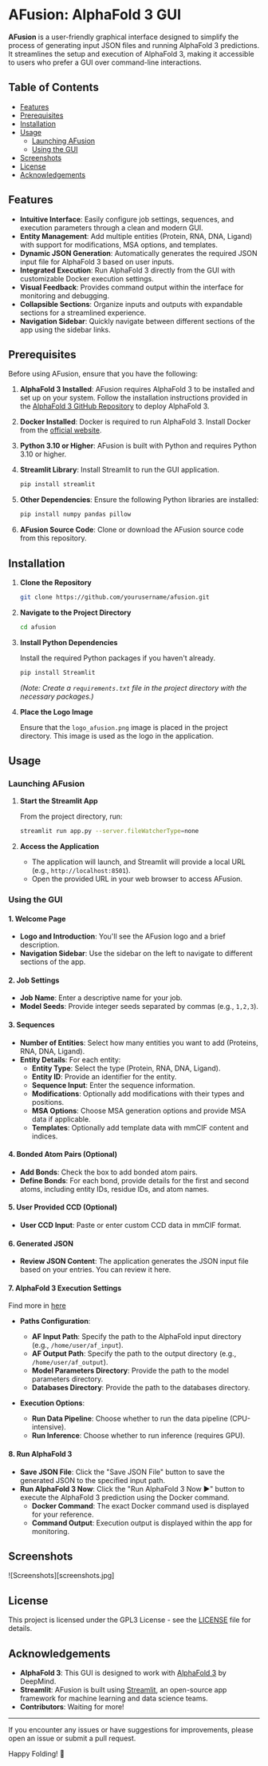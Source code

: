 # AFusion: AlphaFold 3 GUI

**AFusion** is a user-friendly graphical interface designed to simplify the process of generating input JSON files and running AlphaFold 3 predictions. It streamlines the setup and execution of AlphaFold 3, making it accessible to users who prefer a GUI over command-line interactions.

## Table of Contents

- [Features](#features)
- [Prerequisites](#prerequisites)
- [Installation](#installation)
- [Usage](#usage)
  - [Launching AFusion](#launching-afusion)
  - [Using the GUI](#using-the-gui)
- [Screenshots](#screenshots)
- [License](#license)
- [Acknowledgements](#acknowledgements)

## Features

- **Intuitive Interface**: Easily configure job settings, sequences, and execution parameters through a clean and modern GUI.
- **Entity Management**: Add multiple entities (Protein, RNA, DNA, Ligand) with support for modifications, MSA options, and templates.
- **Dynamic JSON Generation**: Automatically generates the required JSON input file for AlphaFold 3 based on user inputs.
- **Integrated Execution**: Run AlphaFold 3 directly from the GUI with customizable Docker execution settings.
- **Visual Feedback**: Provides command output within the interface for monitoring and debugging.
- **Collapsible Sections**: Organize inputs and outputs with expandable sections for a streamlined experience.
- **Navigation Sidebar**: Quickly navigate between different sections of the app using the sidebar links.

## Prerequisites

Before using AFusion, ensure that you have the following:

1. **AlphaFold 3 Installed**: AFusion requires AlphaFold 3 to be installed and set up on your system. Follow the installation instructions provided in the [AlphaFold 3 GitHub Repository](https://github.com/google-deepmind/alphafold3) to deploy AlphaFold 3.

2. **Docker Installed**: Docker is required to run AlphaFold 3. Install Docker from the [official website](https://www.docker.com/get-started).

3. **Python 3.10 or Higher**: AFusion is built with Python and requires Python 3.10 or higher.

4. **Streamlit Library**: Install Streamlit to run the GUI application.

   ```bash
   pip install streamlit
   ```

5. **Other Dependencies**: Ensure the following Python libraries are installed:

   ```bash
   pip install numpy pandas pillow
   ```

6. **AFusion Source Code**: Clone or download the AFusion source code from this repository.

## Installation

1. **Clone the Repository**

   ```bash
   git clone https://github.com/yourusername/afusion.git
   ```

2. **Navigate to the Project Directory**

   ```bash
   cd afusion
   ```

3. **Install Python Dependencies**

   Install the required Python packages if you haven't already.

   ```bash
   pip install Streamlit
   ```

   *(Note: Create a `requirements.txt` file in the project directory with the necessary packages.)*

4. **Place the Logo Image**

   Ensure that the `logo_afusion.png` image is placed in the project directory. This image is used as the logo in the application.

## Usage

### Launching AFusion

1. **Start the Streamlit App**

   From the project directory, run:

   ```bash
   streamlit run app.py --server.fileWatcherType=none
   ```

2. **Access the Application**

   - The application will launch, and Streamlit will provide a local URL (e.g., `http://localhost:8501`).
   - Open the provided URL in your web browser to access AFusion.

### Using the GUI

#### 1. Welcome Page

- **Logo and Introduction**: You'll see the AFusion logo and a brief description.
- **Navigation Sidebar**: Use the sidebar on the left to navigate to different sections of the app.

#### 2. Job Settings

- **Job Name**: Enter a descriptive name for your job.
- **Model Seeds**: Provide integer seeds separated by commas (e.g., `1,2,3`).

#### 3. Sequences

- **Number of Entities**: Select how many entities you want to add (Proteins, RNA, DNA, Ligand).
- **Entity Details**: For each entity:
  - **Entity Type**: Select the type (Protein, RNA, DNA, Ligand).
  - **Entity ID**: Provide an identifier for the entity.
  - **Sequence Input**: Enter the sequence information.
  - **Modifications**: Optionally add modifications with their types and positions.
  - **MSA Options**: Choose MSA generation options and provide MSA data if applicable.
  - **Templates**: Optionally add template data with mmCIF content and indices.

#### 4. Bonded Atom Pairs (Optional)

- **Add Bonds**: Check the box to add bonded atom pairs.
- **Define Bonds**: For each bond, provide details for the first and second atoms, including entity IDs, residue IDs, and atom names.

#### 5. User Provided CCD (Optional)

- **User CCD Input**: Paste or enter custom CCD data in mmCIF format.

#### 6. Generated JSON

- **Review JSON Content**: The application generates the JSON input file based on your entries. You can review it here.

#### 7. AlphaFold 3 Execution Settings
Find more in [here](https://github.com/google-deepmind/alphafold3/blob/main/docs/input.md)

- **Paths Configuration**:
  - **AF Input Path**: Specify the path to the AlphaFold input directory (e.g., `/home/user/af_input`).
  - **AF Output Path**: Specify the path to the output directory (e.g., `/home/user/af_output`).
  - **Model Parameters Directory**: Provide the path to the model parameters directory.
  - **Databases Directory**: Provide the path to the databases directory.

- **Execution Options**:
  - **Run Data Pipeline**: Choose whether to run the data pipeline (CPU-intensive).
  - **Run Inference**: Choose whether to run inference (requires GPU).

#### 8. Run AlphaFold 3

- **Save JSON File**: Click the "Save JSON File" button to save the generated JSON to the specified input path.
- **Run AlphaFold 3 Now**: Click the "Run AlphaFold 3 Now ▶️" button to execute the AlphaFold 3 prediction using the Docker command.
  - **Docker Command**: The exact Docker command used is displayed for your reference.
  - **Command Output**: Execution output is displayed within the app for monitoring.

## Screenshots

![Screenshots][screenshots.jpg]

## License

This project is licensed under the GPL3 License - see the [LICENSE](LICENSE) file for details.

## Acknowledgements

- **AlphaFold 3**: This GUI is designed to work with [AlphaFold 3](https://github.com/google-deepmind/alphafold3) by DeepMind.
- **Streamlit**: AFusion is built using [Streamlit](https://streamlit.io/), an open-source app framework for machine learning and data science teams.
- **Contributors**: Waiting for more!

---

If you encounter any issues or have suggestions for improvements, please open an issue or submit a pull request.

Happy Folding! 🧬
